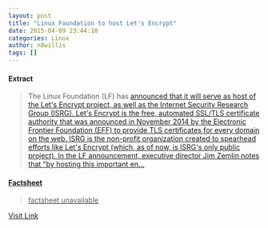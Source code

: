 ```yaml
---
layout: post
title: "Linux Foundation to host Let's Encrypt"
date: 2015-04-09 23:44:10
categories: Linux
author: n8willis
tags: []
---
```



#### Extract
>The Linux Foundation (LF) has <a href="http://www.linuxfoundation.org/news-media/announcements/2015/04/linux-foundation-host-open-encryption-project">announced that it will serve as host of the <a href="https://letsencrypt.org/">Let's Encrypt project, as well as the Internet Security Research Group (ISRG). Let's Encrypt is the free, automated SSL/TLS certificate authority that was announced in November 2014 by the Electronic Frontier Foundation (EFF) to provide TLS certificates for every domain on the web. ISRG is the non-profit organization created to spearhead efforts like Let's Encrypt (which, as of now, is ISRG's only public project). In the LF announcement, executive director Jim Zemlin notes that "by hosting this important en...

#### Factsheet
>factsheet unavailable

[Visit Link](http://lwn.net/Articles/639857/rss)


